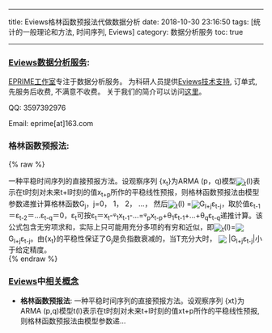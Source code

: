 
---
title: Eviews格林函数预报法代做数据分析
date: 2018-10-30 23:16:50
tags: [统计的一般理论和方法, 时间序列, Eviews]
category: 数据分析服务
toc: true

---



<span></span>
<!-- more -->

### [Eviews](/tags/Eviews/)[数据分析服务](/categories/数据分析服务/):
[EPRIME工作室](http://eprime.cn/)专注于数据分析服务。
为科研人员提供[Eviews技术支持](http://eprime.cn/2018/08/18/EPRIME工作室Eviews代做服务详情/), 订单式, 先服务后收费, 不满意不收费。
关于我们的简介可以访问[这里](http://eprime.cn/2018/08/17/关于EPRIME工作室/)。

QQ: 3597392976

Email: eprime[at]163.com



### 格林函数预报法:

{% raw %}
<div class="p1">一种平稳时间序列的直接预报方法。设观察序列 {x<sub>t</sub>}为ARMA (p，q)模型<img align="absmiddle" src="/CRFDPIC/R200806043/R200806043.0169.6.31.bmp"><sub>t</sub>(l)表示在t时刻对未来t+l时刻的值x<sub>t+p</sub>所作的平稳线性预报，则格林函数预报法由模型参数递推计算格林函数G<sub>j</sub>，j=0， 1， 2， …， 然后<img align="absmiddle" src="/CRFDPIC/R200806043/R200806043.0169.9.26.bmp"><sub>t</sub>(l) =<img align="absmiddle" src="/CRFDPIC/R200806043/R200806043.0169.9.38.bmp">G<sub>l+j</sub>ε<sub>t-j</sub>，取於值ε<sub>t-1</sub>＝ε<sub>t-2</sub>＝…ε<sub>t-q</sub>＝0，ε<sub>t</sub>可按ε<sub>t</sub>＝x<sub>t</sub>-ᵠ<sub>1</sub>x<sub>t-1</sub>-…=ᵠ<sub>p</sub>x<sub>t-p</sub>+θ<sub>1</sub>ε<sub>t-1</sub>+…+θ<sub>q</sub>ε<sub>t-q</sub>递推计算。该公式包含无穷项求和，实际上只可能用充分多项的有穷和近似，即<img align="absmiddle" src="/CRFDPIC/R200806043/R200806043.0169.13.1.bmp"><sub>t</sub>(l)=<img align="absmiddle" src="/CRFDPIC/R200806043/R200806043.0169.13.14.bmp">G<sub>l+j</sub>ε<sub>t-j</sub>。由{x<sub>t</sub>}的平稳性保证了G<sub>j</sub>是负指数衰减的，当T充分大时， <img align="absmiddle" src="/CRFDPIC/R200806043/R200806043.0169.14.14.bmp"> |G<sub>l+j</sub>ε<sub>t-j</sub>|小于给定精度。</div>
{% endraw %}



### [Eviews](/tags/Eviews/)中[相关概念](/categories/数据分析服务)

- **格林函数预报法**: 一种平稳时间序列的直接预报方法。设观察序列 {xt}为ARMA (p,q)模型t(l)表示在t时刻对未来t+l时刻的值xt+p所作的平稳线性预报,则格林函数预报法由模型参数递...





